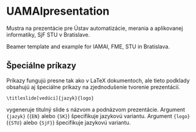 # UAMAIpresentation

Mustra na prezentácie pre Ústav automatizácie, merania a aplikovanej informatiky, SjF STU v Bratislave.

Beamer template and example for IAMAI, FME, STU in Bratislava.

## Špeciálne príkazy

Príkazy fungujú presne tak ako v LaTeX dokumentoch, ale tieto podklady obsahujú aj špeciálne príkazy na zjednodušenie tvorenie prezentácií. 

```
\titleslide[vedúci]{jazyk}{logo}
```
vygeneruje titulný slide s názvom a podnázvom prezentácie. Argument `{jazyk}` (`{EN}` alebo `{SK}`) špecifikuje jazykovú variantu. Argument `{logo}` (`{STU}` alebo `{SjF}`) špecifikuje jazykovú variantu.
